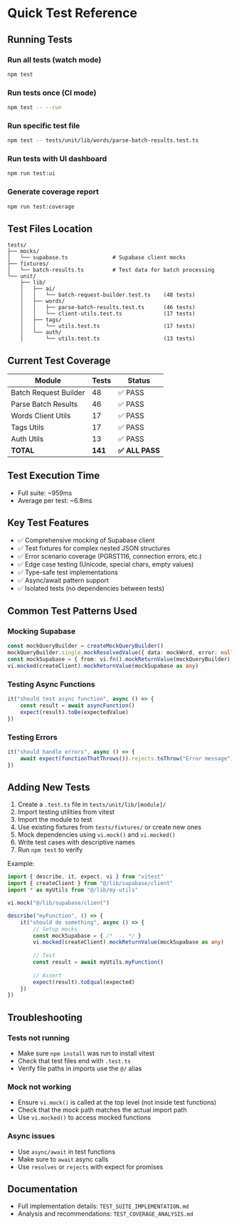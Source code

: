 # Quick Test Reference

## Running Tests

### Run all tests (watch mode)
```bash
npm test
```

### Run tests once (CI mode)
```bash
npm test -- --run
```

### Run specific test file
```bash
npm test -- tests/unit/lib/words/parse-batch-results.test.ts
```

### Run tests with UI dashboard
```bash
npm run test:ui
```

### Generate coverage report
```bash
npm run test:coverage
```

## Test Files Location

```
tests/
├── mocks/
│   └── supabase.ts              # Supabase client mocks
├── fixtures/
│   └── batch-results.ts         # Test data for batch processing
└── unit/
    ├── lib/
    │   ├── ai/
    │   │   └── batch-request-builder.test.ts    (48 tests)
    │   ├── words/
    │   │   ├── parse-batch-results.test.ts      (46 tests)
    │   │   └── client-utils.test.ts             (17 tests)
    │   ├── tags/
    │   │   └── utils.test.ts                    (17 tests)
    │   └── auth/
    │       └── utils.test.ts                    (13 tests)
```

## Current Test Coverage

| Module | Tests | Status |
|--------|-------|--------|
| Batch Request Builder | 48 | ✅ PASS |
| Parse Batch Results | 46 | ✅ PASS |
| Words Client Utils | 17 | ✅ PASS |
| Tags Utils | 17 | ✅ PASS |
| Auth Utils | 13 | ✅ PASS |
| **TOTAL** | **141** | **✅ ALL PASS** |

## Test Execution Time

- Full suite: ~959ms
- Average per test: ~6.8ms

## Key Test Features

- ✅ Comprehensive mocking of Supabase client
- ✅ Test fixtures for complex nested JSON structures
- ✅ Error scenario coverage (PGRST116, connection errors, etc.)
- ✅ Edge case testing (Unicode, special chars, empty values)
- ✅ Type-safe test implementations
- ✅ Async/await pattern support
- ✅ Isolated tests (no dependencies between tests)

## Common Test Patterns Used

### Mocking Supabase
```typescript
const mockQueryBuilder = createMockQueryBuilder()
mockQueryBuilder.single.mockResolvedValue({ data: mockWord, error: null })
const mockSupabase = { from: vi.fn().mockReturnValue(mockQueryBuilder) }
vi.mocked(createClient).mockReturnValue(mockSupabase as any)
```

### Testing Async Functions
```typescript
it("should test async function", async () => {
    const result = await asyncFunction()
    expect(result).toBe(expectedValue)
})
```

### Testing Errors
```typescript
it("should handle errors", async () => {
    await expect(functionThatThrows()).rejects.toThrow("Error message")
})
```

## Adding New Tests

1. Create a `.test.ts` file in `tests/unit/lib/[module]/`
2. Import testing utilities from vitest
3. Import the module to test
4. Use existing fixtures from `tests/fixtures/` or create new ones
5. Mock dependencies using `vi.mock()` and `vi.mocked()`
6. Write test cases with descriptive names
7. Run `npm test` to verify

Example:
```typescript
import { describe, it, expect, vi } from "vitest"
import { createClient } from "@/lib/supabase/client"
import * as myUtils from "@/lib/my-utils"

vi.mock("@/lib/supabase/client")

describe("myFunction", () => {
    it("should do something", async () => {
        // Setup mocks
        const mockSupabase = { /* ... */ }
        vi.mocked(createClient).mockReturnValue(mockSupabase as any)
        
        // Test
        const result = await myUtils.myFunction()
        
        // Assert
        expect(result).toEqual(expected)
    })
})
```

## Troubleshooting

### Tests not running
- Make sure `npm install` was run to install vitest
- Check that test files end with `.test.ts`
- Verify file paths in imports use the `@/` alias

### Mock not working
- Ensure `vi.mock()` is called at the top level (not inside test functions)
- Check that the mock path matches the actual import path
- Use `vi.mocked()` to access mocked functions

### Async issues
- Use `async/await` in test functions
- Make sure to `await` async calls
- Use `resolves` or `rejects` with expect for promises

## Documentation

- Full implementation details: `TEST_SUITE_IMPLEMENTATION.md`
- Analysis and recommendations: `TEST_COVERAGE_ANALYSIS.md`
